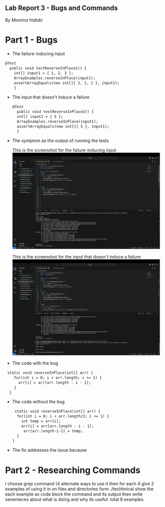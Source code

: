 ## **Lab Report 3 - Bugs and Commands**
*By Momina Habibi*
# Part 1 - Bugs
- The failure-inducing input
```
@Test
  public void testReverseInPlace1() {
    int[] input1 = { 1, 2, 3 };
    ArrayExamples.reverseInPlace(input1);
    assertArrayEquals(new int[]{ 3, 2, 1 }, input1);
	}
```
- The input that doesn't induce a failure
  ```
  @Test 
	public void testReverseInPlace2() {
    int[] input1 = { 5 };
    ArrayExamples.reverseInPlace(input1);
    assertArrayEquals(new int[]{ 5 }, input1);
	}
  ```
- The symptom as the output of running the tests

  This is the screenshot for the failure-inducing input
  ![Image](sym1.png)
  
  This is the screenshot for the input that doesn't induce a failure 
  ![Image](sym3.png)
  
- The code with the bug 

```
 static void reverseInPlace(int[] arr) {
    for(int i = 0; i < arr.length; i += 1) {
      arr[i] = arr[arr.length - i - 1];
    }
  }
```

- The code without the bug  

  ```
   static void reverseInPlace(int[] arr) {
    for(int i = 0; i < arr.length/2; i += 1) {
      int temp = arr[i];
      arr[i] = arr[arr.length - i - 1];
       arr[arr.length-i-1] = temp;
    }
  }
  ```
- The fix addresses the issue because


# Part 2 - Researching Commands
I choose grep command (4 alternate ways to use it then for each 4 give 2 examples of using it in on files and directories form ./techhnical
show the each example as code block the command and its output then
write senenteces about what is doing and why its useful. total 8 examples.
